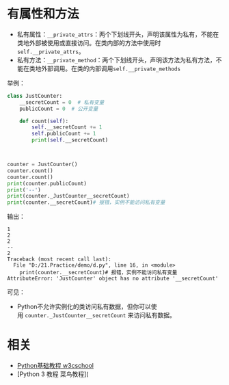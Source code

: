# 有属性和方法



- 私有属性：`__private_attrs`：两个下划线开头，声明该属性为私有，不能在类地外部被使用或直接访问。在类内部的方法中使用时 `self.__private_attrs`。
- 私有方法：`__private_method`：两个下划线开头，声明该方法为私有方法，不能在类地外部调用。在类的内部调用`self.__private_methods`


举例：

```python
class JustCounter:
    __secretCount = 0  # 私有变量
    publicCount = 0  # 公开变量

    def count(self):
        self.__secretCount += 1
        self.publicCount += 1
        print(self.__secretCount)



counter = JustCounter()
counter.count()
counter.count()
print(counter.publicCount)
print('--')
print(counter._JustCounter__secretCount)
print(counter.__secretCount)# 报错，实例不能访问私有变量
```


输出：

```
1
2
2
--
2
Traceback (most recent call last):
  File "D:/21.Practice/demo/d.py", line 16, in <module>
    print(counter.__secretCount)# 报错，实例不能访问私有变量
AttributeError: 'JustCounter' object has no attribute '__secretCount'
```

可见：

- Python不允许实例化的类访问私有数据，但你可以使用 `counter._JustCounter__secretCount` 来访问私有数据。






# 相关

- [Python基础教程 w3cschool](https://www.w3cschool.cn/Python/)
- [Python 3 教程 菜鸟教程](